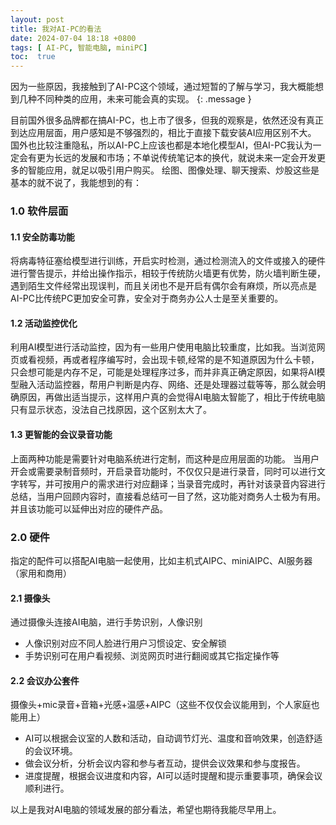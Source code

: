 ```yaml
---
layout: post
title: 我对AI-PC的看法
date: 2024-07-04 18:18 +0800
tags: [ AI-PC, 智能电脑, miniPC]
toc:  true
---
```


因为一些原因，我接触到了AI-PC这个领域，通过短暂的了解与学习，我大概能想到几种不同种类的应用，未来可能会真的实现。
{: .message }

目前国外很多品牌都在搞AI-PC，也上市了很多，但我的观察是，依然还没有真正到达应用层面，用户感知是不够强烈的，相比于直接下载安装AI应用区别不大。
国外也比较注重隐私，所以AI-PC上应该也都是本地化模型AI，但AI-PC我认为一定会有更为长远的发展和市场；不单说传统笔记本的换代，就说未来一定会开发更多的智能应用，就足以吸引用户购买。
绘图、图像处理、聊天搜索、炒股这些是基本的就不说了，我能想到的有：

### 1.0 软件层面
#### 1.1 安全防毒功能 
将病毒特征塞给模型进行训练，开启实时检测，通过检测流入的文件或接入的硬件进行警告提示，并给出操作指示，相较于传统防火墙更有优势，防火墙判断生硬，遇到陌生文件经常出现误判，而且关闭也不是开启有偶尔会有麻烦，所以亮点是AI-PC比传统PC更加安全可靠，安全对于商务办公人士是至关重要的。

#### 1.2 活动监控优化
利用AI模型进行活动监控，因为有一些用户使用电脑比较重度，比如我。当浏览网页或看视频，再或者程序编写时，会出现卡顿,经常的是不知道原因为什么卡顿，只会想可能是内存不足，可能是处理程序过多，而并非真正确定原因，如果将AI模型融入活动监控器，帮用户判断是内存、网络、还是处理器过载等等，那么就会明确原因，再做出适当提示，这样用户真的会觉得AI电脑太智能了，相比于传统电脑只有显示状态，没法自己找原因，这个区别太大了。

#### 1.3 更智能的会议录音功能
上面两种功能是需要针对电脑系统进行定制，而这种是应用层面的功能。
当用户开会或需要录制音频时，开启录音功能时，不仅仅只是进行录音，同时可以进行文字转写，并可按用户的需求进行对应翻译；当录音完成时，再针对该录音内容进行总结，当用户回顾内容时，直接看总结可一目了然，这功能对商务人士极为有用。并且该功能可以延伸出对应的硬件产品。

### 2.0 硬件
指定的配件可以搭配AI电脑一起使用，比如主机式AIPC、miniAIPC、AI服务器（家用和商用）

#### 2.1 摄像头
通过摄像头连接AI电脑，进行手势识别，人像识别
- 人像识别对应不同人脸进行用户习惯设定、安全解锁
- 手势识别可在用户看视频、浏览网页时进行翻阅或其它指定操作等

#### 2.2 会议办公套件
摄像头+mic录音+音箱+光感+温感+AIPC（这些不仅仅会议能用到，个人家庭也能用上）
- AI可以根据会议室的人数和活动，自动调节灯光、温度和音响效果，创造舒适的会议环境。
- 做会议分析，分析会议内容和参与者互动，提供会议效果和参与度报告。
- 进度提醒，根据会议进度和内容，AI可以适时提醒和提示重要事项，确保会议顺利进行。

以上是我对AI电脑的领域发展的部分看法，希望也期待我能尽早用上。